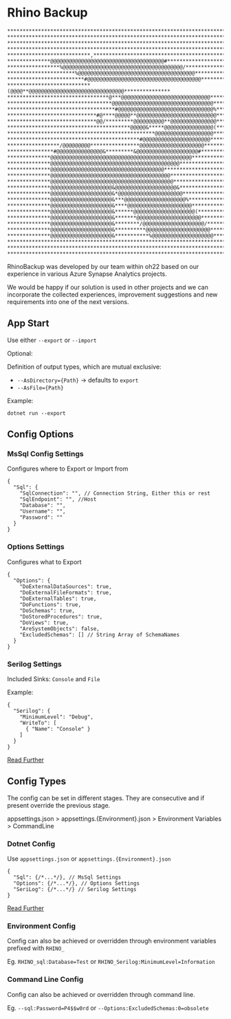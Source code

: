 # Rhino Backup

```
********************************************************************************
********************************************************************************
********************************************************************************
********************************************************************************
***************************,****************************************************
**************@@@@@@@@@@@@@@@@@@@@@@@@@@@@@@@@@@@@@#****************************
*****************%@@@@@@@@@@@@@@@@@@@@@@@@@@@@@@@@@@@@@@@/**********************
**********************%@@@@@@@@@@@@@@@@@@@@@@@@@@@@@@@@@@@@@@*******************
*************************#@@@@@@@@@@@@@@@@@@@@@@@@@@@@@@@@@@@@@*****************
***************************(@@@@**@@@@@@@@@@@@@@@@@@@@@@@@@@@@@@@***************
*********************************@***@@@@@@@@@@@@@@@@@@@@@@@@@@@@@**************
**********************************@@@@@@@@@@@@@@@@@@@@@@@@@@@@@@@@@*************
***********************************#@@@@@@@@@@@@@@@@@@@@@@@@@@@@@@@%************
*****************************#@****@@@@@**@@@@@@@@@@@@@@@@@@@@@@@@@@************
*****************************@@/*********@@@@@@@@@@**@@@@@@@@@@@@@@@************
****************************************@@@@@&*****@@@@@@@@@@@@@@@@(************
************************************************@@@@@@@@@@@@@@@@@@@*************
*******************************************#@@@@@@@@@@@@@@@@@@@@@@**************
*****************/@@@@@@@@@****************@@@@@@@@@@@@@@@@@@@@@****************
***************#@@@@@@@@@@@@@@@&*********&@@@@@@@@@@@@@@@@@@@@#*****************
**************@@@@@@@@@@@@@@@@@@@@@@@@@@@@@@@@@@@@@@@@@@@@@@********************
**************@@@@@@@@@@@@@@@@@@@@@@@@@@@@@@@@@@@@@@@@@@************************
**************@@@@@@@@@@@@@@@@@@@@@@@@@@@@@@@@@@@@@*****************************
**************@@@@@@@@@@@@@@@@@@@@@@@@@@@@@@@@@@@@@@@***************************
**************@@@@@@@@@@@@@@@@@@@@@@@@@@@@@@@@@@@@@@@@**************************
**************@@@@@@@@@@@@@@@@@@@@&@@@@@@@@@@@@@@@@@@@@&************************
**************@@@@@@@@@@@@@@@@@@@@&*@@@@@@@@@@@@@@@@@@@@@***********************
**************@@@@@@@@@@@@@@@@@@@@&***@@@@@@@@@@@@@@@@@@@@%*********************
**************@@@@@@@@@@@@@@@@@@@@&****@@@@@@@@@@@@@@@@@@@@@********************
**************@@@@@@@@@@@@@@@@@@@@&******@@@@@@@@@@@@@@@@@@@@(******************
**************@@@@@@@@@@@@@@@@@@@@&*******@@@@@@@@@@@@@@@@@@@@@*****************
**************@@@@@@@@@@@@@@@@@@@@&********/@@@@@@@@@@@@@@@@@@@@/***************
**************@@@@@@@@@@@@@@@@@@@@&**********@@@@@@@@@@@@@@@@@@@@@**************
**************@@@@@@@@@@@@@@@@@@@@&***********%@@@@@@@@@@@@@@@@@@@@*************
********************************************************************************
********************************************************************************
********************************************************************************
```

RhinoBackup was developed by our team within oh22 based on our experience in various Azure Synapse Analytics projects.

We would be happy if our solution is used in other projects and we can incorporate the collected experiences, improvement suggestions and new requirements into one of the next versions.

## App Start

Use either `--export` or `--import`

Optional:

Definition of output types, which are mutual exclusive:

- `--AsDirectory={Path}` -> defaults to `export`
- `--AsFile={Path}`

Example:

`dotnet run --export`

## Config Options

### MsSql Config Settings

Configures where to Export or Import from

```jsonc
{
  "Sql": {
    "SqlConnection": "", // Connection String, Either this or rest
    "SqlEndpoint": "", //Host
    "Database": "", 
    "Username": "",
    "Password": ""
  }
}
```

### Options Settings

Configures what to Export

```jsonc
{
  "Options": {
    "DoExternalDataSources": true,
    "DoExternalFileFormats": true,
    "DoExternalTables": true,
    "DoFunctions": true,
    "DoSchemas": true,
    "DoStoredProcedures": true,
    "DoViews": true,
    "AreSystemObjects": false,
    "ExcludedSchemas": [] // String Array of SchemaNames
  }
}
```

### Serilog Settings

Included Sinks: `Console` and `File`

Example:

```jsonc
{
  "Serilog": {
    "MinimumLevel": "Debug",
    "WriteTo": [
      { "Name": "Console" }
    ]
  }
}
```

[Read Further](https://github.com/serilog/serilog-settings-configuration)

## Config Types

The config can be set in different stages. They are consecutive and if present override the previous stage.

appsettings.json > appsettings.{Environment}.json > Environment Variables > CommandLine

### Dotnet Config

Use `appsettings.json` or `appsettings.{Environment}.json`

```jsonc
{
  "Sql": {/*...*/}, // MsSql Settings
  "Options": {/*...*/}, // Options Settings
  "SeriLog": {/*...*/} // Serilog Settings
}
```

[Read Further](https://docs.microsoft.com/en-us/aspnet/core/fundamentals/configuration/?view=aspnetcore-6.0)

### Environment Config

Config can also be achieved or overridden through environment variables prefixed with `RHINO_`

Eg. `RHINO_sql:Database=Test` or `RHINO_Serilog:MinimumLevel=Information`

### Command Line Config

Config can also be achieved or overridden through command line.

Eg. `--sql:Password=P4$$w0rd` or `--Options:ExcludedSchemas:0=obsolete`
